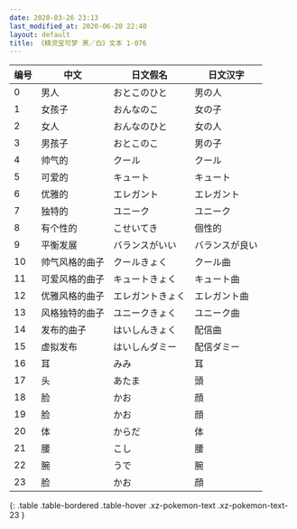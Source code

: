```yaml
---
date: 2020-03-26 23:13
last_modified_at: 2020-06-20 22:40
layout: default
title: 《精灵宝可梦 黑／白》文本 1-076
---
```

| 编号 | 中文 | 日文假名 | 日文汉字 |
| ---- | ---- | ---- | --- |
| 0 | 男人 | おとこのひと | 男の人 |
| 1 | 女孩子 | おんなのこ | 女の子 |
| 2 | 女人 | おんなのひと | 女の人 |
| 3 | 男孩子 | おとこのこ | 男の子 |
| 4 | 帅气的 | クール | クール |
| 5 | 可爱的 | キュート | キュート |
| 6 | 优雅的 | エレガント | エレガント |
| 7 | 独特的 | ユニーク | ユニーク |
| 8 | 有个性的 | こせいてき | 個性的 |
| 9 | 平衡发展 | バランスがいい | バランスが良い |
| 10 | 帅气风格的曲子 | クールきょく | クール曲 |
| 11 | 可爱风格的曲子 | キュートきょく | キュート曲 |
| 12 | 优雅风格的曲子 | エレガントきょく | エレガント曲 |
| 13 | 风格独特的曲子 | ユニークきょく | ユニーク曲 |
| 14 | 发布的曲子 | はいしんきょく | 配信曲 |
| 15 | 虚拟发布 | はいしんダミー | 配信ダミー |
| 16 | 耳 | みみ | 耳 |
| 17 | 头 | あたま | 頭 |
| 18 | 脸 | かお | 顔 |
| 19 | 脸 | かお | 顔 |
| 20 | 体 | からだ | 体 |
| 21 | 腰 | こし | 腰 |
| 22 | 腕 | うで | 腕 |
| 23 | 脸 | かお | 顔 |
{: .table .table-bordered .table-hover .xz-pokemon-text .xz-pokemon-text-23 }